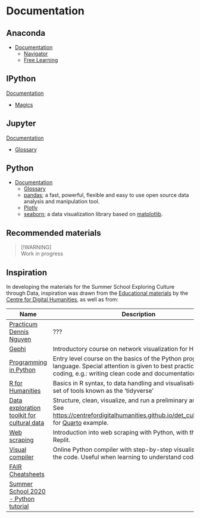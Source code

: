 # Documentation

## Anaconda
- [Documentation](https://docs.anaconda.com/)
    - [Navigator](https://docs.anaconda.com/navigator/)
    - [Free Learning](https://freelearning.anaconda.cloud/)

## IPython
[Documentation](https://ipython.readthedocs.io/en/stable/index.html)
- [Magics](https://ipython.readthedocs.io/en/stable/interactive/magics.html)

## Jupyter
[Documentation](https://docs.jupyter.org/en/latest/)
- [Glossary](https://docs.jupyter.org/en/latest/glossary.html)

## Python
- [Documentation](https://docs.python.org/3/)
    - [Glossary](https://docs.python.org/3/glossary.html)
    - [pandas](https://pandas.pydata.org/); a fast, powerful, flexible and easy to use open source data analysis and manipulation tool.
    - [Plotly](https://plotly.com/python/)
    - [seaborn](https://seaborn.pydata.org/); a data visualization library based on [matplotlib](https://matplotlib.org/).

## Recommended materials
> [!WARNING]\
> Work in progress

## Inspiration

In developing the materials for the Summer School Exploring Culture through Data, inspiration was drawn from the [Educational materials](https://github.com/CentreForDigitalHumanities/Education) by the [Centre for Digital Humanities](https://cdh.uu.nl/), as well as from:

| Name | Description |
| --- | --- |
| [Practicum Dennis Nguyen](https://solisservices.sharepoint.com/:f:/r/sites/DataSummerSchool2024-Organisatie/Shared%20Documents/Organisatie/Dennis%20practicum?csf=1&web=1&e=HxsDhg) | ??? | 
| [Gephi](https://github.com/CentreForDigitalHumanities/Gephi/) | Introductory course on network visualization for Humanities. |
| [Programming in Python](https://github.com/UUDigitalHumanitieslab/programming-in-python) | Entry level course on the basics of the Python programming language. Special attention is given to best practices in coding, e.g.: writing clean code and documentation. |
| [R for Humanities](https://github.com/CentreForDigitalHumanities/workshop-r-for-humanities) | Basics in R syntax, to data handling and visualisation using a set of tools known as the ‘tidyverse’ | 
| [Data exploration toolkit for cultural data](https://github.com/CentreForDigitalHumanities/det_cultural_data) | Structure, clean, visualize, and run a preliminary analysis. See https://centrefordigitalhumanities.github.io/det_cultural_data/ for [Quarto](https://quarto.org/) example. |
| [Web scraping](https://github.com/CentreForDigitalHumanities/workshop-web-scraping) | Introduction into web scraping with Python, with the use of Replit. |
| [Visual compiler](https://pythontutor.com/python-compiler.html#mode=edit) | Online Python compiler with step-by-step visualisation of the code. Useful when learning to understand code. |
| [FAIR Cheatsheets](https://github.com/UtrechtUniversity/FAIR-Cheatsheets) | |
| [Summer School 2020 - Python tutorial](https://gitlab.com/utrecht-data-school/education/summer-school/python-tutorial/) | |  
